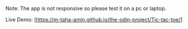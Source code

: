 Note: The app is not responsive so please test it on a pc or laptop.  

Live Demo: [https://m-taha-amin.github.io/the-odin-project/Tic-tac-toe/]